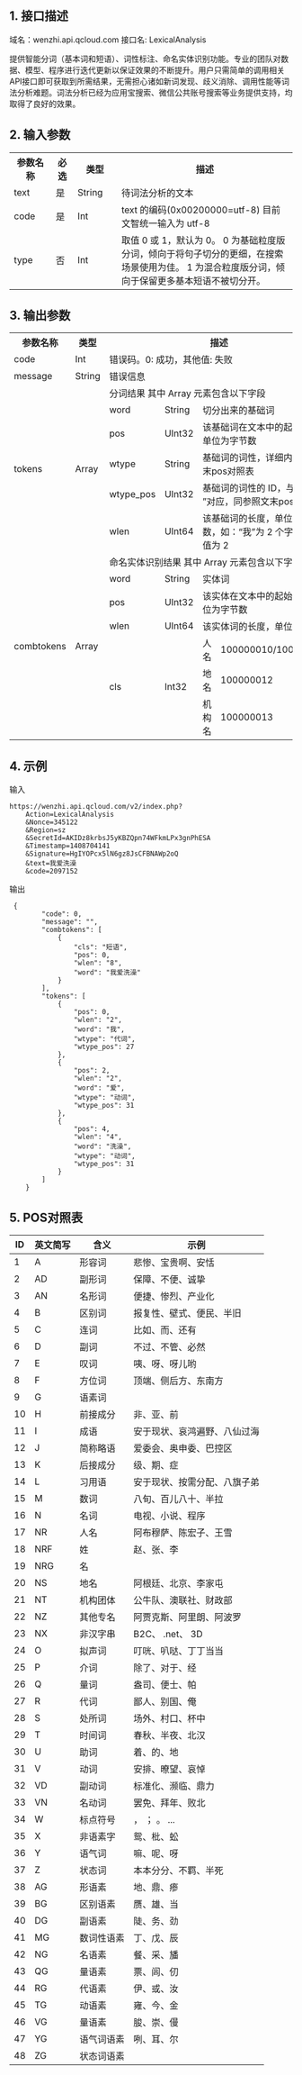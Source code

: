 ## 1. 接口描述
  域名：wenzhi.api.qcloud.com
  接口名: LexicalAnalysis
	
提供智能分词（基本词和短语）、词性标注、命名实体识别功能。专业的团队对数据、模型、程序进行迭代更新以保证效果的不断提升。用户只需简单的调用相关API接口即可获取到所需结果，无需担心诸如新词发现、歧义消除、调用性能等词法分析难题。词法分析已经为应用宝搜索、微信公共账号搜索等业务提供支持，均取得了良好的效果。

## 2. 输入参数

<table class="t">
<tr>
<th width="80"> <b>参数名称</b>
</th><th width="30"> <b>必选</b>
</th><th width="80"> <b>类型</b>
</th><th width="450"> <b>描述</b>
</th></tr>
<tr>
<td> text </td><td> 是 </td><td> String </td><td> 待词法分析的文本
</td></tr>
<tr>
<td> code </td><td> 是 </td><td> Int</td><td> text 的编码(0x00200000=utf-8) 目前文智统一输入为 utf-8
</td></tr>
<tr>
<td> type </td><td> 否 </td><td> Int </td><td>	取值 0 或 1，默认为 0。
0 为基础粒度版分词，倾向于将句子切分的更细，在搜索场景使用为佳。
1 为混合粒度版分词，倾向于保留更多基本短语不被切分开。
</td></tr>
</table>


## 3. 输出参数
<table class="t">
<tr>
<th width="100"> <b>参数名称</b>
</th><th width="100"> <b>类型</b>
</th><th colspan="4"> <b>描述</b>
</th></tr>
<tr>
<td> code
</td><td> Int
</td><td colspan="4">错误码。0: 成功，其他值: 失败
</td></tr>
<tr>
<td> message
</td><td> String
</td><td colspan="4">错误信息
</td></tr>
<tr>
<td rowspan="7"> tokens
</td><td rowspan="7"> Array
</td><td colspan="4">分词结果 其中 Array 元素包含以下字段
</td></tr>
<tr>
<td> word
</td><td> String
</td><td colspan="2">切分出来的基础词
</td></tr>
<tr>
<td> pos
</td><td> UInt32
</td><td colspan="2">该基础词在文本中的起始位置，单位为字节数
</td></tr>
<tr>
<td> wtype
</td><td> String
</td><td colspan="2">基础词的词性，详细内容参照文末pos对照表
</td></tr>
<tr>
<td> wtype_pos
</td><td> UInt32
</td><td colspan="2">基础词的词性的 ID，与“ wtype ”对应，同参照文末pos对照表
</td></tr>
<tr>
<tr>
<td> wlen
</td><td> UInt64
</td><td colspan="2">该基础词的长度，单位为字节数，如：“我”为 2 个字节，该值为 2
</td></tr>
<tr>
<td rowspan="10"> combtokens
</td><td rowspan="10"> Array
</td><td colspan="4"> 命名实体识别结果 其中 Array 元素包含以下字段
</td></tr>
<tr>
<td> word
</td><td> String
</td><td colspan="2">实体词
</td></tr>
<tr>
<td> pos
</td><td> UInt32
</td><td colspan="2">该实体在文本中的起始位置，单位为字节数
</td></tr>
<tr>
<td> wlen
</td><td> UInt64
</td><td colspan="2">该实体词的长度，单位为字节数
</td></tr>

<tr>
<td rowspan="6">cls
</td><td rowspan="6">Int32
</td><td> 人名
</td><td> 100000010/100000011
</td></tr>
<tr>
<td> 地名
</td><td> 100000012
</td></tr>
<tr>
<td> 机构名
</td><td> 100000013
</td></tr>
</table>

## 4. 示例
输入

```
https://wenzhi.api.qcloud.com/v2/index.php?
	Action=LexicalAnalysis
	&Nonce=345122
	&Region=sz
	&SecretId=AKIDz8krbsJ5yKBZQpn74WFkmLPx3gnPhESA
	&Timestamp=1408704141
	&Signature=HgIYOPcx5lN6gz8JsCFBNAWp2oQ
	&text=我爱洗澡
	&code=2097152
```

 
输出

```
 {
        "code": 0,
        "message": "",
        "combtokens": [
            {
                "cls": "短语",
                "pos": 0,
                "wlen": "8",
                "word": "我爱洗澡"
            }
        ],
        "tokens": [
            {
                "pos": 0,
                "wlen": "2",
                "word": "我",
                "wtype": "代词",
                "wtype_pos": 27
            },
            {
                "pos": 2,
                "wlen": "2",
                "word": "爱",
                "wtype": "动词",
                "wtype_pos": 31
            },
            {
                "pos": 4,
                "wlen": "4",
                "word": "洗澡",
                "wtype": "动词",
                "wtype_pos": 31
            }
        ]
    }	
```
<span id="postable"></span>
## 5. POS对照表

| ID | 英文简写 | 含义 | 示例 |
|---------|---------|---------|---------|
|1 |	A	| 形容词	| 悲惨、宝贵啊、安恬 |
|	2	|	AD |	副形词	|	保障、不便、诚挚 |	
|	3	 |	AN	 |	名形词	 |	便捷、惨烈、产业化 |	
|	4 |		B	 |	区别词	 |	报复性、壁式、便民、半旧 |	
|	5 |	C	|	连词	|	比如、而、还有 |	
|	6	|	D	|	副词	|	不过、不管、必然|	
|	7	|	E	|	叹词	|	咦、呀、呀儿哟|	
|	8	|	F	|	方位词	|	顶端、侧后方、东南方|	
|	9	|	G	|	语素词	|	|	
|	10|		H	|	前接成分|		非、亚、前|	
|	11|		I	|	成语|		安于现状、哀鸿遍野、八仙过海|	
|	12	|	J	|	简称略语|		爱委会、奥申委、巴控区|	
|	13	|	K|		后接成分	|	级、期、症|	
|	14	|	L	|	习用语	|	安于现状、按需分配、八旗子弟|	
|	15 |	M |	数词	|	八旬、百儿八十、半拉|	
|	16	|	N	|	名词	|	电视、小说、程序|	
|	17	|	NR	|	人名	|	阿布穆萨、陈宏子、王雪|	
|	18	|	NRF	|	姓|		赵、张、李|	
|	19	|	NRG |		名	|	|	
|	20	|	NS	|	地名	|	阿根廷、北京、李家屯|	
|	21	|	NT	|	机构团体	|	公牛队、澳联社、财政部|	
|	22	|	NZ	|	其他专名	|	阿贾克斯、阿里朗、阿波罗|	
|	23	|	NX	|	非汉字串	|	B2C、 .net、 3D|	
|	24	|	O	|	拟声词	|	叮咣、叭哒、丁丁当当|	
|	25	|	P	|	介词	|	除了、对于、经|	
|	26	|	Q	|	量词	|	盎司、便士、帕|	
|	27	|	R	|	代词	|	鄙人、别国、俺|	
|	28	|	S	|	处所词	|	场外、村口、杯中|	
|	29	|	T	|	时间词	|	春秋、半夜、北汉|	
|	30	|	U	|	助词	|	着、的、地|	
|	31	|	V	|	动词	|	安排、暸望、哀悼|	
|	32	|	VD	|	副动词	|	标准化、濒临、鼎力|	
|	33	|	VN	|	名动词	|	罢免、拜年、败北|	
|	34	|	W	|	标点符号|		， ； 。 ...|	
|	35	|	X	|	非语素字	|	鸳、枇、蚣|	
|	36	|	Y	|	语气词	|	嘛、呢、呀|	
|	37	|	Z	|	状态词	|	本本分分、不羁、半死|	
|	38	|	AG	|	形语素	|	地、鼎、瘆|	
|	39	|	BG	|	区别语素|		赝、雄、当|	
|	40	|	DG|		副语素|		陡、务、劲|	
|	41|		MG	|	数词性语素|		丁、戊、辰|	
|	42	|	NG	|	名语素	|	餐、采、旙|	
|	43	|	QG	|	量语素	|	票、闾、仞|	
|	44	|	RG	|	代语素|		伊、或、汝|	
|	45	|	TG	|	动语素	|	雍、今、金|	
|	46	|	VG	|	量语素	|	朘、崇、僈|	
|	47	|	YG	|	语气词语素	|	咧、耳、尔|	
|	48	|	ZG	|	状态词语素	|	|	

